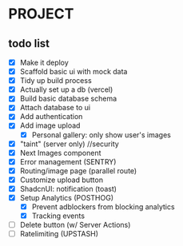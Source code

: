 # **PROJECT**

## todo list

- [X] Make it deploy
- [X] Scaffold basic ui with mock data
- [X] Tidy up build process
- [X] Actually set up a db (vercel)
- [X] Build basic database schema
- [X] Attach database to ui
- [X] Add authentication
- [X] Add image upload
  - [X] Personal gallery: only show user's images 
- [X] "taint" (server only) //security
- [X] Next Images component
- [X] Error management (SENTRY)
- [X] Routing/image page (parallel route)
- [X] Customize upload button
- [X] ShadcnUI: notification (toast)
- [X] Setup Analytics (POSTHOG)
  - [X] Prevent adblockers from blocking analytics
  - [X] Tracking events
- [ ] Delete button (w/ Server Actions)
- [ ] Ratelimiting (UPSTASH)